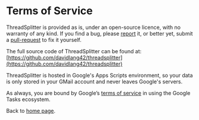 # Terms of Service
ThreadSplitter is provided as is, under an open-source licence, with no warranty of any kind. If you find a bug, please [report](https://github.com/davidlang42/threadsplitter/issues) it, or better yet, submit a [pull-request](https://github.com/davidlang42/threadsplitter/pulls) to fix it yourself.

The full source code of ThreadSplitter can be found at: [https://github.com/davidlang42/threadsplitter](https://github.com/davidlang42/threadsplitter)

ThreadSplitter is hosted in Google's Apps Scripts environment, so your data is only stored in your GMail account and never leaves Google's servers.

As always, you are bound by Google’s [terms of service](https://policies.google.com/terms?hl=en-US) in using the Google Tasks ecosystem.

Back to [home page](home.md).